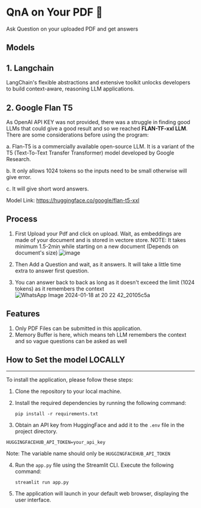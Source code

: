 # QnA on Your PDF 💬
Ask Question on your uploaded PDF and get answers

## Models
## 1. Langchain
LangChain's flexible abstractions and extensive toolkit unlocks developers to build context-aware, reasoning LLM applications.

## 2. Google Flan T5
As OpenAI API KEY was not provided, there was a struggle in finding good LLMs that could give a good result and so we reached **FLAN-TF-xxl LLM**. There are some considerations before using the program:

a. Flan-T5 is a commercially available open-source LLM. It is a variant of the T5 (Text-To-Text Transfer Transformer) model developed by Google Research.

b. It only allows 1024 tokens so the inputs need to be small otherwise will give error.

c. It will give short word answers.

Model Link: https://huggingface.co/google/flan-t5-xxl

## Process
1. First Upload your Pdf and click on upload. Wait, as embeddings are made of your document and is stored in vectore store. 
NOTE: It takes minimum 1.5-2min while starting on a new document (Depends on document's size)
   ![image](https://github.com/MonaTheDon/PDF-QnA/assets/104318895/59a3bde5-bf5b-49af-8675-9b1175cc490d)

2. Then Add a Question and wait, as it answers. It will take a little time extra to answer first question.
3. You can answer back to back as long as it doesn't exceed the limit (1024 tokens) as it remembers the context
   ![WhatsApp Image 2024-01-18 at 20 22 42_20105c5a](https://github.com/MonaTheDon/PDF-QnA/assets/104318895/c4e2d96a-3cdd-4035-b279-90e423fb1765)

## Features
1. Only PDF Files can be submitted in this application.
2. Memory Buffer is here, which means teh LLM remembers the context and so vague questions can be asked as well


## How to Set the model LOCALLY
----------------------------
To install the application, please follow these steps:

1. Clone the repository to your local machine.

2. Install the required dependencies by running the following command:
   ```
   pip install -r requirements.txt
   ```

3. Obtain an API key from HuggingFace and add it to the `.env` file in the project directory.
```commandline
HUGGINGFACEHUB_API_TOKEN=your_api_key
```

Note: The variable name should only be `HUGGINGFACEHUB_API_TOKEN`


4. Run the `app.py` file using the Streamlit CLI. Execute the following command:
   ```
   streamlit run app.py
   ```

5. The application will launch in your default web browser, displaying the user interface.

